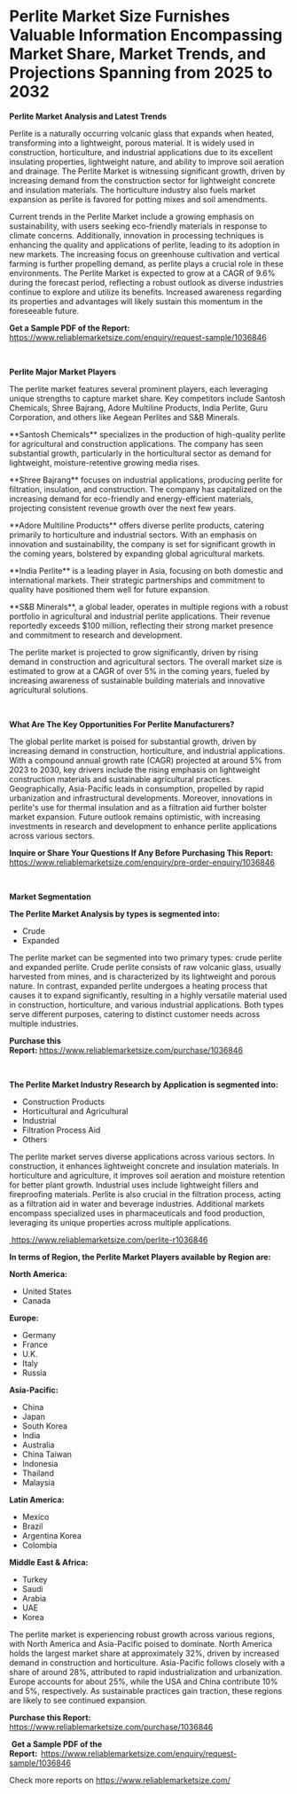 <p><h1>Perlite Market Size Furnishes Valuable Information Encompassing Market Share, Market Trends, and Projections Spanning from 2025 to 2032</h1></p><p><strong>Perlite Market Analysis and Latest Trends</strong></p>
<p><p>Perlite is a naturally occurring volcanic glass that expands when heated, transforming into a lightweight, porous material. It is widely used in construction, horticulture, and industrial applications due to its excellent insulating properties, lightweight nature, and ability to improve soil aeration and drainage. The Perlite Market is witnessing significant growth, driven by increasing demand from the construction sector for lightweight concrete and insulation materials. The horticulture industry also fuels market expansion as perlite is favored for potting mixes and soil amendments.</p><p>Current trends in the Perlite Market include a growing emphasis on sustainability, with users seeking eco-friendly materials in response to climate concerns. Additionally, innovation in processing techniques is enhancing the quality and applications of perlite, leading to its adoption in new markets. The increasing focus on greenhouse cultivation and vertical farming is further propelling demand, as perlite plays a crucial role in these environments. The Perlite Market is expected to grow at a CAGR of 9.6% during the forecast period, reflecting a robust outlook as diverse industries continue to explore and utilize its benefits. Increased awareness regarding its properties and advantages will likely sustain this momentum in the foreseeable future.</p></p>
<p><strong>Get a Sample PDF of the Report:&nbsp;</strong> <a href="https://www.reliablemarketsize.com/enquiry/request-sample/1036846?utm_campaign=1103&utm_medium=2&utm_source=Github&utm_content=ia&utm_term=30012025&utm_id=perlite">https://www.reliablemarketsize.com/enquiry/request-sample/1036846</a></p>
<p>&nbsp;</p>
<p><strong>Perlite Major Market Players</strong></p>
<p><p>The perlite market features several prominent players, each leveraging unique strengths to capture market share. Key competitors include Santosh Chemicals, Shree Bajrang, Adore Multiline Products, India Perlite, Guru Corporation, and others like Aegean Perlites and S&B Minerals.</p><p>**Santosh Chemicals** specializes in the production of high-quality perlite for agricultural and construction applications. The company has seen substantial growth, particularly in the horticultural sector as demand for lightweight, moisture-retentive growing media rises. </p><p>**Shree Bajrang** focuses on industrial applications, producing perlite for filtration, insulation, and construction. The company has capitalized on the increasing demand for eco-friendly and energy-efficient materials, projecting consistent revenue growth over the next few years.</p><p>**Adore Multiline Products** offers diverse perlite products, catering primarily to horticulture and industrial sectors. With an emphasis on innovation and sustainability, the company is set for significant growth in the coming years, bolstered by expanding global agricultural markets.</p><p>**India Perlite** is a leading player in Asia, focusing on both domestic and international markets. Their strategic partnerships and commitment to quality have positioned them well for future expansion.</p><p>**S&B Minerals**, a global leader, operates in multiple regions with a robust portfolio in agricultural and industrial perlite applications. Their revenue reportedly exceeds $100 million, reflecting their strong market presence and commitment to research and development.</p><p>The perlite market is projected to grow significantly, driven by rising demand in construction and agricultural sectors. The overall market size is estimated to grow at a CAGR of over 5% in the coming years, fueled by increasing awareness of sustainable building materials and innovative agricultural solutions.</p></p>
<p>&nbsp;</p>
<p><strong>What Are The Key Opportunities For Perlite Manufacturers?</strong></p>
<p><p>The global perlite market is poised for substantial growth, driven by increasing demand in construction, horticulture, and industrial applications. With a compound annual growth rate (CAGR) projected at around 5% from 2023 to 2030, key drivers include the rising emphasis on lightweight construction materials and sustainable agricultural practices. Geographically, Asia-Pacific leads in consumption, propelled by rapid urbanization and infrastructural developments. Moreover, innovations in perlite's use for thermal insulation and as a filtration aid further bolster market expansion. Future outlook remains optimistic, with increasing investments in research and development to enhance perlite applications across various sectors.</p></p>
<p><strong>Inquire or Share Your Questions If Any Before Purchasing This Report:</strong> <a href="https://www.reliablemarketsize.com/enquiry/pre-order-enquiry/1036846?utm_campaign=1103&utm_medium=2&utm_source=Github&utm_content=ia&utm_term=30012025&utm_id=perlite">https://www.reliablemarketsize.com/enquiry/pre-order-enquiry/1036846</a></p>
<p>&nbsp;</p>
<p><strong>Market Segmentation</strong></p>
<p><strong>The Perlite Market Analysis by types is segmented into:</strong></p>
<p><ul><li>Crude</li><li>Expanded</li></ul></p>
<p><p>The perlite market can be segmented into two primary types: crude perlite and expanded perlite. Crude perlite consists of raw volcanic glass, usually harvested from mines, and is characterized by its lightweight and porous nature. In contrast, expanded perlite undergoes a heating process that causes it to expand significantly, resulting in a highly versatile material used in construction, horticulture, and various industrial applications. Both types serve different purposes, catering to distinct customer needs across multiple industries.</p></p>
<p><strong>Purchase this Report:&nbsp;</strong><a href="https://www.reliablemarketsize.com/purchase/1036846?utm_campaign=1103&utm_medium=2&utm_source=Github&utm_content=ia&utm_term=30012025&utm_id=perlite">https://www.reliablemarketsize.com/purchase/1036846</a></p>
<p>&nbsp;</p>
<p><strong>The Perlite Market Industry Research by Application is segmented into:</strong></p>
<p><ul><li>Construction Products</li><li>Horticultural and Agricultural</li><li>Industrial</li><li>Filtration Process Aid</li><li>Others</li></ul></p>
<p><p>The perlite market serves diverse applications across various sectors. In construction, it enhances lightweight concrete and insulation materials. In horticulture and agriculture, it improves soil aeration and moisture retention for better plant growth. Industrial uses include lightweight fillers and fireproofing materials. Perlite is also crucial in the filtration process, acting as a filtration aid in water and beverage industries. Additional markets encompass specialized uses in pharmaceuticals and food production, leveraging its unique properties across multiple applications.</p></p>
<p><a href="https://www.reliablemarketsize.com/perlite-r1036846?utm_campaign=1103&utm_medium=2&utm_source=Github&utm_content=ia&utm_term=30012025&utm_id=perlite">&nbsp;https://www.reliablemarketsize.com/perlite-r1036846</a></p>
<p><strong>In terms of Region, the Perlite Market Players available by Region are:</strong></p>
<p>
    <p> <strong> North America: </strong>
        <ul>
            <li>United States</li>
            <li>Canada</li>
        </ul>
        </p> 
    <p> <strong> Europe: </strong>
        <ul>
            <li>Germany</li>
            <li>France</li>
            <li>U.K.</li>
            <li>Italy</li>
            <li>Russia</li>
        </ul>
        </p> 
    <p> <strong> Asia-Pacific: </strong>
        <ul>
            <li>China</li>
            <li>Japan</li>
            <li>South Korea</li>
            <li>India</li>
            <li>Australia</li>
            <li>China Taiwan</li>
            <li>Indonesia</li>
            <li>Thailand</li>
            <li>Malaysia</li>
        </ul>
        </p> 
    <p> <strong> Latin America: </strong>
        <ul>
            <li>Mexico</li>
            <li>Brazil</li>
            <li>Argentina Korea</li>
            <li>Colombia</li>
        </ul>
        </p> 
    <p> <strong> Middle East & Africa: </strong>
        <ul>
            <li>Turkey</li>
            <li>Saudi</li>
            <li>Arabia</li>
            <li>UAE</li>
            <li>Korea</li>
        </ul>
    </p>
    </p>
<p><p>The perlite market is experiencing robust growth across various regions, with North America and Asia-Pacific poised to dominate. North America holds the largest market share at approximately 32%, driven by increased demand in construction and horticulture. Asia-Pacific follows closely with a share of around 28%, attributed to rapid industrialization and urbanization. Europe accounts for about 25%, while the USA and China contribute 10% and 5%, respectively. As sustainable practices gain traction, these regions are likely to see continued expansion.</p></p>
<p><strong>Purchase this Report: </strong><a href="https://www.reliablemarketsize.com/purchase/1036846?utm_campaign=1103&utm_medium=2&utm_source=Github&utm_content=ia&utm_term=30012025&utm_id=perlite">https://www.reliablemarketsize.com/purchase/1036846</a></p>
<p>&nbsp;<strong>Get a Sample PDF of the Report:&nbsp;&nbsp;</strong><a href="https://www.reliablemarketsize.com/enquiry/request-sample/1036846?utm_campaign=1103&utm_medium=2&utm_source=Github&utm_content=ia&utm_term=30012025&utm_id=perlite">https://www.reliablemarketsize.com/enquiry/request-sample/1036846</a></p>
<p><strong></strong></p>
<p>Check more reports on <a href="https://www.reliablemarketsize.com/?utm_campaign=1103&utm_medium=2&utm_source=Github&utm_content=ia&utm_term=30012025&utm_id=perlite">https://www.reliablemarketsize.com/</a></p>